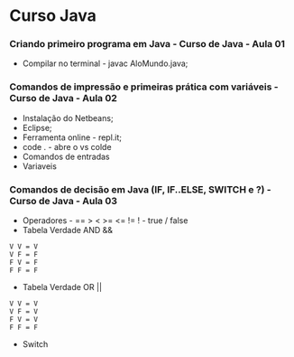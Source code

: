 # Curso Java

### Criando primeiro programa em Java - Curso de Java - Aula 01
- Compilar no terminal - javac AloMundo.java;

### Comandos de impressão e primeiras prática com variáveis - Curso de Java - Aula 02
- Instalação do Netbeans;
- Eclipse;
- Ferramenta online - repl.it;
- code . - abre o vs colde
- Comandos de entradas 
- Variaveis
### Comandos de decisão em Java (IF, IF..ELSE, SWITCH e ?) - Curso de Java - Aula 03
- Operadores -  == > < >= <= != ! - true / false
- Tabela Verdade AND &&
```
V V = V
V F = F
F V = F
F F = F

```
- Tabela Verdade OR ||
```
V V = V
V F = V
F V = V
F F = F

```
 - Switch

